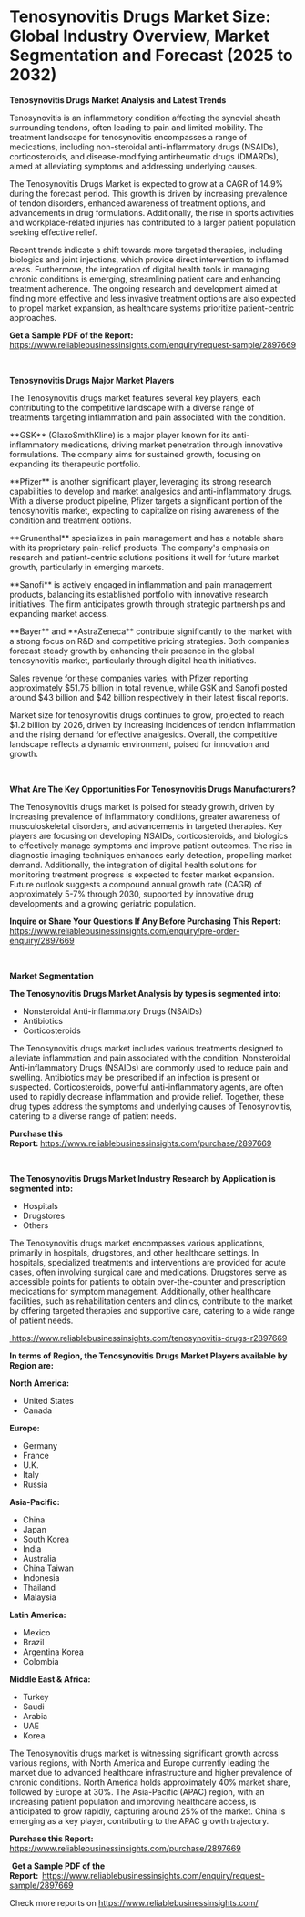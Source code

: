 <p><h1>Tenosynovitis Drugs Market Size: Global Industry Overview, Market Segmentation and Forecast (2025 to 2032)</h1></p><p><strong>Tenosynovitis Drugs Market Analysis and Latest Trends</strong></p>
<p><p>Tenosynovitis is an inflammatory condition affecting the synovial sheath surrounding tendons, often leading to pain and limited mobility. The treatment landscape for tenosynovitis encompasses a range of medications, including non-steroidal anti-inflammatory drugs (NSAIDs), corticosteroids, and disease-modifying antirheumatic drugs (DMARDs), aimed at alleviating symptoms and addressing underlying causes.</p><p>The Tenosynovitis Drugs Market is expected to grow at a CAGR of 14.9% during the forecast period. This growth is driven by increasing prevalence of tendon disorders, enhanced awareness of treatment options, and advancements in drug formulations. Additionally, the rise in sports activities and workplace-related injuries has contributed to a larger patient population seeking effective relief.</p><p>Recent trends indicate a shift towards more targeted therapies, including biologics and joint injections, which provide direct intervention to inflamed areas. Furthermore, the integration of digital health tools in managing chronic conditions is emerging, streamlining patient care and enhancing treatment adherence. The ongoing research and development aimed at finding more effective and less invasive treatment options are also expected to propel market expansion, as healthcare systems prioritize patient-centric approaches.</p></p>
<p><strong>Get a Sample PDF of the Report:&nbsp;</strong> <a href="https://www.reliablebusinessinsights.com/enquiry/request-sample/2897669?utm_campaign=2779&utm_medium=2&utm_source=Github&utm_content=ia&utm_term=15032025&utm_id=tenosynovitis-drugs">https://www.reliablebusinessinsights.com/enquiry/request-sample/2897669</a></p>
<p>&nbsp;</p>
<p><strong>Tenosynovitis Drugs Major Market Players</strong></p>
<p><p>The Tenosynovitis drugs market features several key players, each contributing to the competitive landscape with a diverse range of treatments targeting inflammation and pain associated with the condition. </p><p>**GSK** (GlaxoSmithKline) is a major player known for its anti-inflammatory medications, driving market penetration through innovative formulations. The company aims for sustained growth, focusing on expanding its therapeutic portfolio.</p><p>**Pfizer** is another significant player, leveraging its strong research capabilities to develop and market analgesics and anti-inflammatory drugs. With a diverse product pipeline, Pfizer targets a significant portion of the tenosynovitis market, expecting to capitalize on rising awareness of the condition and treatment options.</p><p>**Grunenthal** specializes in pain management and has a notable share with its proprietary pain-relief products. The company's emphasis on research and patient-centric solutions positions it well for future market growth, particularly in emerging markets.</p><p>**Sanofi** is actively engaged in inflammation and pain management products, balancing its established portfolio with innovative research initiatives. The firm anticipates growth through strategic partnerships and expanding market access.</p><p>**Bayer** and **AstraZeneca** contribute significantly to the market with a strong focus on R&D and competitive pricing strategies. Both companies forecast steady growth by enhancing their presence in the global tenosynovitis market, particularly through digital health initiatives.</p><p>Sales revenue for these companies varies, with Pfizer reporting approximately $51.75 billion in total revenue, while GSK and Sanofi posted around $43 billion and $42 billion respectively in their latest fiscal reports. </p><p>Market size for tenosynovitis drugs continues to grow, projected to reach $1.2 billion by 2026, driven by increasing incidences of tendon inflammation and the rising demand for effective analgesics. Overall, the competitive landscape reflects a dynamic environment, poised for innovation and growth.</p></p>
<p>&nbsp;</p>
<p><strong>What Are The Key Opportunities For Tenosynovitis Drugs Manufacturers?</strong></p>
<p><p>The Tenosynovitis drugs market is poised for steady growth, driven by increasing prevalence of inflammatory conditions, greater awareness of musculoskeletal disorders, and advancements in targeted therapies. Key players are focusing on developing NSAIDs, corticosteroids, and biologics to effectively manage symptoms and improve patient outcomes. The rise in diagnostic imaging techniques enhances early detection, propelling market demand. Additionally, the integration of digital health solutions for monitoring treatment progress is expected to foster market expansion. Future outlook suggests a compound annual growth rate (CAGR) of approximately 5-7% through 2030, supported by innovative drug developments and a growing geriatric population.</p></p>
<p><strong>Inquire or Share Your Questions If Any Before Purchasing This Report:</strong> <a href="https://www.reliablebusinessinsights.com/enquiry/pre-order-enquiry/2897669?utm_campaign=2779&utm_medium=2&utm_source=Github&utm_content=ia&utm_term=15032025&utm_id=tenosynovitis-drugs">https://www.reliablebusinessinsights.com/enquiry/pre-order-enquiry/2897669</a></p>
<p>&nbsp;</p>
<p><strong>Market Segmentation</strong></p>
<p><strong>The Tenosynovitis Drugs Market Analysis by types is segmented into:</strong></p>
<p><ul><li>Nonsteroidal Anti-inflammatory Drugs (NSAIDs)</li><li>Antibiotics</li><li>Corticosteroids</li></ul></p>
<p><p>The Tenosynovitis drugs market includes various treatments designed to alleviate inflammation and pain associated with the condition. Nonsteroidal Anti-inflammatory Drugs (NSAIDs) are commonly used to reduce pain and swelling. Antibiotics may be prescribed if an infection is present or suspected. Corticosteroids, powerful anti-inflammatory agents, are often used to rapidly decrease inflammation and provide relief. Together, these drug types address the symptoms and underlying causes of Tenosynovitis, catering to a diverse range of patient needs.</p></p>
<p><strong>Purchase this Report:&nbsp;</strong><a href="https://www.reliablebusinessinsights.com/purchase/2897669?utm_campaign=2779&utm_medium=2&utm_source=Github&utm_content=ia&utm_term=15032025&utm_id=tenosynovitis-drugs">https://www.reliablebusinessinsights.com/purchase/2897669</a></p>
<p>&nbsp;</p>
<p><strong>The Tenosynovitis Drugs Market Industry Research by Application is segmented into:</strong></p>
<p><ul><li>Hospitals</li><li>Drugstores</li><li>Others</li></ul></p>
<p><p>The Tenosynovitis drugs market encompasses various applications, primarily in hospitals, drugstores, and other healthcare settings. In hospitals, specialized treatments and interventions are provided for acute cases, often involving surgical care and medications. Drugstores serve as accessible points for patients to obtain over-the-counter and prescription medications for symptom management. Additionally, other healthcare facilities, such as rehabilitation centers and clinics, contribute to the market by offering targeted therapies and supportive care, catering to a wide range of patient needs.</p></p>
<p><a href="https://www.reliablebusinessinsights.com/tenosynovitis-drugs-r2897669?utm_campaign=2779&utm_medium=2&utm_source=Github&utm_content=ia&utm_term=15032025&utm_id=tenosynovitis-drugs">&nbsp;https://www.reliablebusinessinsights.com/tenosynovitis-drugs-r2897669</a></p>
<p><strong>In terms of Region, the Tenosynovitis Drugs Market Players available by Region are:</strong></p>
<p>
    <p> <strong> North America: </strong>
        <ul>
            <li>United States</li>
            <li>Canada</li>
        </ul>
        </p> 
    <p> <strong> Europe: </strong>
        <ul>
            <li>Germany</li>
            <li>France</li>
            <li>U.K.</li>
            <li>Italy</li>
            <li>Russia</li>
        </ul>
        </p> 
    <p> <strong> Asia-Pacific: </strong>
        <ul>
            <li>China</li>
            <li>Japan</li>
            <li>South Korea</li>
            <li>India</li>
            <li>Australia</li>
            <li>China Taiwan</li>
            <li>Indonesia</li>
            <li>Thailand</li>
            <li>Malaysia</li>
        </ul>
        </p> 
    <p> <strong> Latin America: </strong>
        <ul>
            <li>Mexico</li>
            <li>Brazil</li>
            <li>Argentina Korea</li>
            <li>Colombia</li>
        </ul>
        </p> 
    <p> <strong> Middle East & Africa: </strong>
        <ul>
            <li>Turkey</li>
            <li>Saudi</li>
            <li>Arabia</li>
            <li>UAE</li>
            <li>Korea</li>
        </ul>
    </p>
    </p>
<p><p>The Tenosynovitis drugs market is witnessing significant growth across various regions, with North America and Europe currently leading the market due to advanced healthcare infrastructure and higher prevalence of chronic conditions. North America holds approximately 40% market share, followed by Europe at 30%. The Asia-Pacific (APAC) region, with an increasing patient population and improving healthcare access, is anticipated to grow rapidly, capturing around 25% of the market. China is emerging as a key player, contributing to the APAC growth trajectory.</p></p>
<p><strong>Purchase this Report: </strong><a href="https://www.reliablebusinessinsights.com/purchase/2897669?utm_campaign=2779&utm_medium=2&utm_source=Github&utm_content=ia&utm_term=15032025&utm_id=tenosynovitis-drugs">https://www.reliablebusinessinsights.com/purchase/2897669</a></p>
<p>&nbsp;<strong>Get a Sample PDF of the Report:&nbsp;&nbsp;</strong><a href="https://www.reliablebusinessinsights.com/enquiry/request-sample/2897669?utm_campaign=2779&utm_medium=2&utm_source=Github&utm_content=ia&utm_term=15032025&utm_id=tenosynovitis-drugs">https://www.reliablebusinessinsights.com/enquiry/request-sample/2897669</a></p>
<p><strong></strong></p>
<p>Check more reports on <a href="https://www.reliablebusinessinsights.com/?utm_campaign=2779&utm_medium=2&utm_source=Github&utm_content=ia&utm_term=15032025&utm_id=tenosynovitis-drugs">https://www.reliablebusinessinsights.com/</a></p>